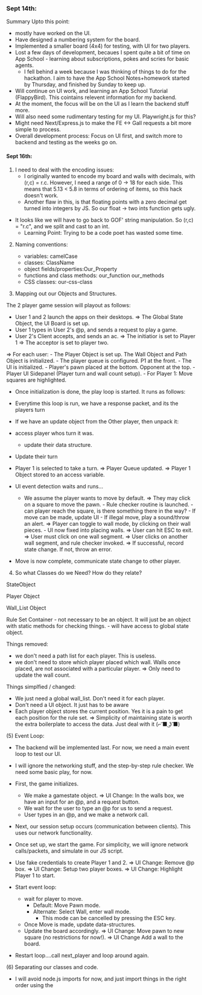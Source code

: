 
### Sept 14th:

Summary Upto this point:

- mostly have worked on the UI. 
- Have designed a numbering system for the board. 
- Implemented a smaller board (4x4) for testing, with UI for two players.
- Lost a few days of development, becaues I spent quite a bit of time on App School - learning about subscriptions, pokes and scries for basic agents.
    - I fell behind a week because I was thinking of things to do for the hackathon. I aim to have the App School Notes+homework started by Thursday, and finished by Sunday to keep up.
- Will continue on UI work, and learning an App School Tutorial (FlappyBird). This cointains relevent information for my backend.
- At the moment, the focus will be on the UI as I learn the backend stuff more.
- Will also need some rudimentary testing for my UI. Playwright.js for this?
- Might need Next/Express.js to make the FE <-> Gall requests a bit more simple to process.
- Overall development process: Focus on UI first, and switch more to backend and testing as the weeks go on.


#### Sept 16th:

1) I need to deal with the encoding issues:
    - I originally wanted to encode my board and walls with decimals, with (r,c) = r.c. However, I need a range of 0 -> 18 for each side. This means that 5.13 < 5.8 in terms of ordering of items, so this hack doesn't work.
    - Another flaw in this, is that floating points with a zero decimal get turned into integers by JS. So our float -> two ints function gets ugly.
- It looks like we will have to go back to GOF' string manipulation. So (r,c) = "r.c", and we split and cast to an int. 
    - Learning Point: Trying to be a code poet has wasted some time. 

2) Naming conventions:
    - variables: camelCase
    - classes: ClassName
    - object fields/properties:Our_Property
    - functions and class methods: our_function our_methods
    - CSS classes: our-css-class

3) Mapping out our Objects and Structures.

The 2 player game session will playout as follows:

- User 1 and 2 launch the apps on their desktops.
    => The Global State Object, the UI Board is set up.
- User 1 types in User 2's @p, and sends a request to play a game.
- User 2's Client accepts, and sends an ac.
    => The initiatior is set to Player 1
    => The acceptor is set to player two.

=> For each user:
    - The Player Object is set up. The Wall Object and Path Object is initialized.
    - The player queue is configured. P1 at the front.
    - The UI is initialized.
        - Player's pawn placed at the bottom. Opponent at the top.
        - Player UI Sidepanel (Player turn and wall count setup).
    - For Player 1: Move squares are highlighted.

- Once initialization is done, the play loop is started. It runs as follows:

- Everytime this loop is run, we have a response packet, and its the players turn


- If we have an update object from the Other player, then unpack it:
- access player whos turn it was.
    - update their data structure.

- Update their turn

- Player 1 is selected to take a turn.
    => Player Queue updated.
    => Player 1 Object stored to an access variable.

- UI event detection waits and runs...
    - We assume the player wants to move by default.
        => They may click on a square to move the pawn.
            - Rule checker routine is launched.
                - can player reach the square, is there something there in the way?
            - If move can be made, update UI
            - If illegal move, play a sound/throw an alert.
        => Player can toggle to wall mode, by clicking on their wall pieces.
            - UI now fixed into placing walls.
            => User can hit ESC to exit.
            => User must click on one wall segment.
            => User clicks on another wall segment, and rule checker invoked.
                => If successful, record state change. If not, throw an error.

- Move is now complete, communicate state change to other player.


4) So what Classes do we Need? How do they relate?

StateObject

Player Object

Wall_List Object

Rule Set Container
    - not necessary to be an object. It will just be an object with static methods for checking things.
    - will have access to global state object.

Things removed:
- we don't need a path list for each player. This is useless.
- we don't need to store which player placed which wall. Walls once placed, are not associated with a particular player.
    => Only need to update the wall count.

Things simplfied / changed:
- We just need a global wall_list. Don't need it for each player.
- Don't need a UI object. It just has to be aware
- Each player object stores the current position. Yes it is a pain to get each position for the rule set. 
    => Simplicity of maintaining state is worth the extra boilerplate to access the data. Just deal with it (⌐ ͡■ ͜ʖ ͡■)


(5)  Event Loop:

- The backend will be implemented last. For now, we need a main event loop to test our UI. 
- I will ignore the networking stuff, and the step-by-step rule checker. We need some basic play, for now.

- First, the game initializes. 
    - We make a gamestate object.
    => UI Change: In the walls box, we have an input for an @p, and a request button. 
    - We wait for the user to type an @p for us to send a request.
    - User types in an @p, and we make a network call.
- Next, our session setup occurs (communication between clients). This uses our network functionality.
- Once set up, we start the game. For simplicity, we will ignore network calls/packets, and simulate in our JS script.

- Use fake credentials to create Player 1 and 2.
    => UI Change: Remove @p box. 
    => UI Change: Setup two player boxes. 
    => UI Change:  Highlight Player 1 to start.

- Start event loop:
    - wait for player to move.
        - Default: Move Pawn mode.
        - Alternate: Select Wall, enter wall mode.
            - This mode can be cancelled by pressing the ESC key.
    - Once Move is made, update data-structures.
    - Update the board accordingly.
        => UI Change: Move pawn to new square (no restrictions for now!).
        => UI Change Add a wall to the board.

- Restart loop....call next_player and loop around again.


(6)  Separating our classes and code.

- I will avoid node.js imports for now, and just import things in the right order using the <script tag>. THe following separate files are needed:

- app.js:
    - holds our main event loop.
    - holds initilizer function.

- network.js:
    - makes all of our network requests, unpacks/packs them, talks to the backend thru ames, gall, etc...

- UIChange.js
    - just one big Class with static methods, that we call on to do UI Changes.

- RuleChecker.js
    - rule checking code goes here.

- Data Container.js: Contains all of our data structures we defined so far.


### September 21st:

- Time is ticking on. I have finished ASL3. Once ASL4 is complete, I will have all the tools to build my app.
- For today, I will focus on getting testing -threads running, and building a shell script to transfer files over to my desk.
- FlappyBird and other tutorials will be moved to another folder. My dev folder is getting messy!
- latest dev pill used to make a fake zod and nec. Backup folders made for quick recovery.
- backend folder stores a copy of our BE files, which are carted over to a ship's directory using the transport.sh script.
    - This is done, so if my zod crashes, I can easily recover it.
        - just pull the backup copy, and use transport.sh to recopy over the BE files.


### September 23rd:  Meeting with Sam:

- can I just drop by the hacker house whenever, or are there specific times. 
- what questions should I field to Sam v.s experts?
- next steps.
    - Our presented app must interface wiht Tlon's Landscape?
        - this is why react is necessary.
    - Flap method => can just use no frameworks, more raw JS and do it by hand.
    - I have to decide what I am doing (high road or low road). Got 9 days to get a large chunk of BE done.
        - ship of theseus => Use delta-> echo app, and build on that.
        - or the flap app.

- how do I test my app with real ships? Just install on Tlon's Grid?
- can I just poke an external ship via Dojo? I have only seen poke notation for apps.
- how do we test for a ship being on the network? Send scries to our Ames vane of our running ship, and it does it?


- I figured out the img in div problem with jQeury: you can't name IDs starting with numbers. Changed the cell names accordingly.


Designing the Interaction between two ships:

- assumptions: both players store a copy of the game on their ships. There is only one game. 
- Let our two ships be called P1 and P2. 

A Typical Interaction:

- P1 loads the %Quoridor Application.
- P1 types in an @p of another ship. 
    - The user interface grabs the ship name, and then sends it back to our back-end.
        -Q how do we send a request to the backend?
- P1 BE recieves the @p shipname for P2. [we assume P2 is running the App].
    - P1 must formulate a request to P2, to initiate a session.
- P1 must send a subscribe request to P2.
    -P1 sends additional data: It is player 1.
- P2 gets a subscription
        - P2 checks to see if there is a saved game. If so, it is deleted.
        - P2 responds with an %init ack for the request. If a game was deleted, this is indicated in our %init ack.
- P2 sends a subscription. Indicating that it is the 2nd player.
        - P1 checks to see if there is a saved game. If so, it is deleted.
        - P1 responds with an %init ack for the request. If a game was deleted, this is indicated in our %init ack.
- P1 sends an %init ack for the subscription.
    - P2 is now ready, and waiting for P1s move (?)
- On the FE P1 makes a move.
    - FE Javascript must update.
    - This is encoded by JS, and sent as a POKE to the BE.
        %marks: %move and %wall
- P1 BE recieves the %move poke with small amount of data.
    - P1 BE writes the move to our bowl, and saves the bowl to a file (just overwrite or append).
- P1 BE sends a poke with a %move to P2.
    - P2 unpacks the move, sees that it is P1 and what the move actually is.
    - P2 stores the move in the bowl, and writes it to clay.
- P2 sends a response to the FE, telling the user that it is now their turn. The move player 1 took is also sent along, and updated on their screen.
    - P2 FE updates P1s move. It indicates that P2 must make a move.
- P2 makes a move on screen.
    - again, P2 FE sends a poke to P2 Backend, with the move.
    - P2 BE recieves poke, adds move to bowl, writes to file.
    - P2 now sends a poke with move to P1.
    - P1 processes the move, and sends a poke to FE.
- The cycle continues.


What can be gleaned from this sample interaction, above? A MI (Minimum Implementation).
    - initiation needs to be setup. Can a dual subscription
    - don't need to worry about writing to clay. Lets just store a move set in each agents bowl.
    - structures in /sur:
        - %position:  [%position @cd @cd] [%position 4 2]
        - %wall [%wall [%position ..] [%position ..]]
    - pokes with marks:
        - positions and walls encoded with 
        [%move <player number> <new position>]
        [%wall <player number> <wall position>]
        %win - just a simple flag
        %terminate - ""

- How to start: Ship of theseus method on the %echo app. Start transforming it in the %Quoridor app that you wanted.


## Sept 24th

- just wasted 3 hours trying to get echo -> quorridor working.

- Q: If our current echo (from ASL4 works), why can't we just copy echo, and rename everything quoridor in all of the directories and files. In theory, it should work!
    - This allows me to generate infinite ready to go folders.

    => Result. We still get /mar/json/hoon build errors. The file looks fine.
    => Either the outside desk is fucked, or our zod is fucked.
    => The development zod is a strange looking beast.

- Now, I will try copying the echo files from the working zod, BACK to the outer echo folder. And then copying that and transforming it to a zod.

=> It still failed! I have noticed a front end error, however.

"index-3c4df9b2.js:41 gall: poke cast fail :quoridor [a=%json b=%quoridor-action]"

Something is weirdly formatted. We need to rebuild the app again...This time focusing on the UI, and doing a new npm rebuild

=> removing the shit code did nothing. What have I concluded:

- I need to build my code FROM SCRATCH, carefully. You cant just text substitute an intermediate folder from some other project.

- I made a quoridor-starter folder, and placed it for safekeeping in my zod_storage. I am NEVER going through that again.

- Now that I have a working project, it is time to work on some basics:
- A sur file with all our basic structures (walls, moves, termination / win signals)


#Sept 25th:

- Still working on a basic FE -> mar -> app pipeline, stuck on gall compilation.
- Found the %chess app github: https://github.com/thecommons-urbit/chess

- In the mean time, I need to design some structures for my app, and test them by hand.

- Basic Structures:
    - Position [r=@ud c=@ud]  : both numbers must be even.
    - Wall Position [position1 position2] :one number must be odd.

- Player Data:
    - Player Name  @p
    - Player Number  @ud
    - Number of Walls Left [@ud] : from 0 to 8
    - Current Position [position]

- Game State Data:
    - Player list: [player structures]: 1 to 4 allowed
    - 
    - structures in /sur
        - %position:  [%position @cd @cd] [%position 4 2]
        - %wall [%wall [%position ..] [%position ..]]
    - pokes with marks:
        - positions and walls encoded with 
        [%move <player number> <new position>]
        [%wall <player number> <wall position>]
        %win - just a simple flag
        %terminate - ""

- From the above, a basic /sur file was created. Now I need to test it.
- need to make a generator, that takes an input and can cast with our sur file.
- is this possible?

- I figured it out: =mygen -build-file /=/quoridor/=/gen/testsur2/hoon on dojo cmd line.

- Ford Imports:
/-  import from /sur
/+ import from /lib

- you just write urbitID names ~nodsup-halnux. You don't need to express them as a cord!

- From Jack:
    - for agents, marks are imported automatically.
    - the /- gets us our sur files.
    - the sig at the end makes a reversed unit. Not sure why this is necessary?


### September 26th:

- Focus for today:
    - Get the data pipeline basically fleshed out.  App.js -> Eyre -> Mark -> app.hoon and all the way back.
    - start integrating jQuery into our node.js.
    - App School
    - Need to basically get HW4 done.


- My modified echo app is too fucked up now. It has all sorts of bugs. Gotta pull echo out of zod_storage and start again.
- Really, there are three things I need to do to progress.
    - read though echo.app again. I don't think I fully grasped it. [X]
    - Restart your echo -> quoridor app. Just save your /sur file, and remove all the crap.

    - The flappy Bird app has an equally simple mark/sur structure. Read through it. 
        => This i will do after I get the data pipeline and front end working.
        => Flappy Bird gives us Pals integration, and horizonal communication. This is a **bonus at the end, not a goal now**.

- what does update.hoon do?
  ::frond: produce a $json formatted object (just a tagged structure) from a key value pair
  ::pairs: Given a list of keys and values, produce a larger object.
  ::scot just converts a type from one to another.
  ++  json
    =,  enjs:format  ::we go from native -> $json. Import namespace.
    ^-  ^json  ::what does ^json do??
    ?-    -.upd
     :: make a key value %o cell. first cell is pop, second is a ship name of string type.
     ::[%o p=[n=[p='pop' q=[%s p='~zod']] l=~ r=~]] -->  {pop: "~someship"}
      %pop   (frond 'pop' s+(scot %p target.upd))  
      :: make a KV %o cell, first cell init, second is a list of values. ++turn applies numb to our list.
      :: would not compile (?) ... -> {init: [1,2,3,4,5,6...]}
      %init  (frond 'init' a+(turn values.upd numb))
      %move  (frond 'move' )
      ::  again a cell, push at front, and then another cell with a target and value pair nested inside.
      :: [ %o p [   n [ p='push' q [ %o p [ n=[p='target' q=[%s p='~zod']] l=~ r=[n=[p='value' q=[%n p=~.5]] l={} r={}] ]]]
      :: --> {push: {target:"~zod", value=5}}
      %push  %+  frond  'push'
             %-  pairs
             :~  ['target' s+(scot %p target.upd)]
                 ['value' (numb value.upd)]
              ==
    ==
  --

- I have the quoridor app running by this point. It very basically works. Now, perhaps I can finally build.

### Sept 27th:

- Finished HW4 last night. THat is a relief. React isn't quite a scary as I remember it to be. Perhaps I just had bad sources, or was retarted in the past.
- I got the app working. Next Steps:

- Fulfill the move and wall moves.
    - flesh out the data passing pipeline, basic test
    - start adjusting the bowl and state.
    - state revisioning, or just |nuke?
        => Nuke it. Easier for now, and there will be **many* state changes over the coming weeks.


-no need to have nested updates from native -> $json notation. The chess app gives flat single cell updates. I will do the same.
    - nested fronds and pairs will be a debugging PITA.

Sample Structures Transmitted: For Push:
app.jsx { push: { target:`~${window.ship}`, value:val } }
at quoridor.app:    [%push target=~zod value=7]
at update.hooon:    [%push target=~zod value=8]

So they look the same. This flattened native strucutre is what we expect at update.

- Conceptual Error: In action.hoon, I was trying to mach a strucutre:
-  [%move (ot ~[target+(se %p) pos+(ot ~[position])])] 
-  [%move (ot ~[target+(se %p) pos+(ot ~[row+ni col+ni])])] 
- but that doesn't work. We import a sur file but we don't match the structure. Instead, our formatter just dives into our input structure and
  looks for fields. we can actually change the shape of our $json structure. We don't need to keep the same rigid shape throughout.
  - to be more explicit: you can just drop tags, fields, whatever. Hoon doesn't care.

- Example of The de-js to $json structure. It looks like:
raw json form: {move: { target:~zod, pos: {row:2, col:2}}
$json form:
[ %o p [   n [ p='move' q [ %o p [ n=[p='target' q=[%s p='~zod']] l=~ r [   n
    [ p='pos' q [ %o p [ n=[p='row' q=[%n p=~.2]] l=~ r=[n=[p='col' q=[%n p=~.2]] l={} r={}]]]] l={} r={}]]]] l=~ r=~]]

- i wanted a nested update strucutre, but frond doesnt work this way. Made it flat instad.

      %wall  ~&  "our move update"  ~&  upd
          %+  frond  'wall'
            %-  pairs
            :~  ['target' s+(scot %p target.upd)]
            ==
            %+  frond  'pos1'
              %-  pairs
              :~  ['row' (numb row.pos1.upd)]
                  ['col' (numb col.pos1.upd)]
               ==
            %+  frond  'pos2'
              %-  pairs
              :~  ['row' (numb row.pos2.upd)]
                  ['col' (numb col.pos2.upd)]
               ==

- looks like I can't put action structures on multiple lines either. Must all be on one line.

- what variables should be in our bowl state?
- players list
    - player types


### September 28TH:

- reminded myself about states.

- Need to start working on the state processing of my Quoridor app. Requirements:
    - for now, just nuke and make a new state.
    - State of the app must hold the following:
        - Players List
            => Just program it with the FE, and copy it into both slots.
        - turn number.

- you don't need to produce a card at the end of a poke branch. Consider:

++  on-poke
  |=  [=mark =vase]
  ~&  >  state=state
  ~&  got-poked-with-data=mark
  =.  state  +(state)
  `this
::

- got a PUT: 400 error from FE, after nuking and reloading app. 
    => Zod needs to be reloaded. 400 is a bad request error. It SHOULD subscribe just fine
    - reloading zod, and npm run bulid seemingly fixes this.

- understanding this(...) notation:
    - this is SS for centis - which resolves wings of a tree and alters them.
    - Tall form example: 
    - %=  this
              ::  reset potential states on draw
              potential-states  (~(put by potential-states) game-id.action ~)

    - Another Example (SS:)
```
=foo [a=1 b=2 c=3]
foo(a 5,b 10,c 15)
```
- use comma SS notation to alter our state. this() refers to a  wing, and the stuff inside the parens are the things in the wing we change.
    - its all binary trees in the end, Jake.
- our player structure should already be properly formed by action.hoon - no need to do complicated changes in quoridor.hoon.

- what does " potential-states  (~(put by potential-states) game-id.action ~)" mean??
%-  %~  put  by  <map>  [key value pair]
%- calls a one argument gate
%~ evaluates the arm of a door.

- it looks like I am having conceptual difficulties with maps. Back to the Hoon School notes...

(~(put by potential-states) game-id.action)
- outer parens are a gate call with %-
~() refers to %~
    - put is our arm
    - by is our door
    - potential-states is our sample
    - game-id.action is our input - what we want to change.

- designing state incrementally is poor development, and I am tired of small scale tinkering. This is a necessary milestone, and it needs to be solved **now**.

- It is time to design our basic state, and initialization of our agents.

Basic Agent State:

+$  state-0
  $:  [%0 values=(list @)]
      [%1 pmap=playermap]
      [%2 tcount=@ud]
  ==


- Values is legacy stuff, just leave it for now
- pmap is a player map. All player data is stored in player objects.
- turn count is obv.
- for this demo, we have one BE agent, and two FE agents.
- first the FE connects and subscribes, we send the current state object of the app back
    => We should not alter the state with a subscribe (!)
        - so a values list, a player list, and a turn count. is send back => (This will signal intial state later)
    - Each FE agent has a button that initializes the player. P1 presses the button.
        - this consists of a player name, number of walls remaining and a target in our JSON object
            => We don't know what the player number is yet. Let the agent decide what it is.
        - this gets conveted to an action %register, and is converted to a head tagged tuple.
        - we switch in the ++on-poke arm with our action.
            BRANCH: first we check to see if the player map is empty.
            YES:  
                - construct a player tuple: 
                - set player number to 1.
                - insert into dictionary. 
                - update state, and send a card to FE.
            NO: 
                - construct a player tuple:
                - set player number to two
                - insert into dictionary
                - update state, and send a card to FE
        
        - After both player instances have pressed the button, we are technically ready to play. We should be able to send moves.
        - on %move:
            - extract player tuple.
            - change position. 
            - reinsert player object.
            - send a response to FE
        - on wall:
            - same as above, but a bit more fiddly.

- lost over an hour because I didn't update the sur file fml.

### September 29th:

- Basic code for player init is ready. Need to double check structures and maps. Will make a simple core/generator and play around with them.

- define a structure:  
=bankaccount $:  $=  name  @p  $=  num  @ud  ==
^-  bankaccount  [name=~zod num=5]

Note that you can use the mold to **pin the faces**, you don't have to do it!
^-  bankaccount  [~zod 5]
>> [name=~zod, num=5]

Syntax forms:
We can sugar the  $= (which pins faces), but we can't sugar the $:
=bankaccount $:  name=@p  num=@ud  ==
^-  bankaccount  [~zod 5]

However, we need to enter structure mode with a comma if we make it full SS:

=bankaccount ,[name=@p num=@ud]
`bankaccount`[~fes 256]

If you **forget the comma**, you get:  -find.$ error. Your mold gets run as a gate.

**Playing around with Maps:**
- upgraded my testsur.hoon file to run gates with map operations inside. I am more comfortable now.




- changing state:
- recall this(state  awing bexpr   cwing  dexpr) is calling centis %= gate. We take our state object (which is just a binary tree),
- and mutate the cells. Our agent arm them returns the mutated state with the list of cards.



### Sept 30th:  

- I am coming up to the end of my development week. I have done a lot of experimentation, and learned a lot about the FE-BE pipeline for gall apps.
- Its time to achieve a limited-functionality milestone, and get everything cleaned up.
    - I need my front end basic design nailed down.
    - My FE code needs to be integrated into react and running.
    - A basic initialization session needs coded, and moves on the screen need to be animated.

- I am going to work from the FE to the BE, linearly. Its easier, as I get to start with UI changes and thats a nice start.

- FE Design:
    - css must be changed.
    - I want my Quoridor app to fit in 50% of the screen, centered. This helps with cellphone displays in the future.
    - It also looks better
    - got it basically working. Some -negative margin hacks to get things lined up. And the @p box doesn't compress when we make it hidden.
    - it is functional and looks better than it did, will leave for now.

- Integrating with React:
    - trying to get live-server working casues a lot of erors.
        - this is because our module paths are relative to %docket, and %docket generates missing files when we upload via the glob.
        - so I have to glob everytime to check if things work. This will slow down testing :( .

        - CSS and HTML were just pasted into index.css and app.html. No issues with this.

    - First Problem: Assets (images) are not found, because of the %docket magic in the background. When I run npm build, how do I get it 
    to include the images in the dist folder, and map the right path??
    - this was solved by just importing images directly into app.jsx, and plugging them into src with {variables}
        - https://create-react-app.dev/docs/adding-images-fonts-and-files/
    - font issues were solved by using the /public/ folder trick. css is importd in main.jsx.
        - https://create-react-app.dev/docs/using-the-public-folder/
    - Importing JQuery and testing it out.
        - just import $ jQuery, and throw functions in export function app() of app.jsx. IT works.
        - importing a javascript file.
            - import * as appjs from './public/js/app.js'

    - so that all works...time to put all the JS in our react app, and finish off the UI.
    - first test the old functionality. 
        - was going to import over a namespace, but files call eachother and are united in app.jsx...everything is in global namespace for now.
        -quite a few issues here. Javascript
        - dev strategy: just use live-server and do dev work in the old html/jquery files. and copy the code over.
            => trying to run build and glob will eat up too much time.


### October 1st:

- stated using chatGPT to assist in coding. It gave good advice on library imports, and jQuery hacks.
- For my UI, my initialization sequence breaks my model of not accessing player objects directly. I will try to maintain this rule for the main turn loop, and leave init as a special case (where it is allowed).

### October 7th:

- Finished the wall placement event calls.
- Cleaned up code a lot.
    - more commenting for functions.
    - separating and grouping sets of functions, between UI and APP.js
- Used chatGPT to generate a help box and console box for the application - took the code and integrated it into the UI.
- I now log events to the application console. Wall lists and Player objects are printed to the inspection console after every move, still.
- Wall selection animaitons have been simplified:  There is no on-hover highlight. You just click on a wall segment and it turns orange.
- Critical mistakes:
    - mixed up "css" and "class" attributes, could not get highlights to work for a long time.
    - wasn't aware of the .toggleClass() feature jQuery has. This makes css class swapping (for hidden/visibility) much simpler.


### October 8th:

- The UI now basically functions: Our turn loops don't crash, and we can move/place a wall, inspect an event console, and click on a chat box. Wall indicators also
    decrease when a player places a wall.
        - There is still no rule checking, however.

- (!) Now all of the JS/HTML/CSS files must be integrated into our React Front end (!).

- Recall from before, the following imports syntax needs to be used:  `import {fun1, fun2 ...} from './js/whatever/js'` in order to get our functions to be recognized by the react app. We can't do `import './dir/whatever'`, as this gives us void (0) errors on runtime in the browser.

- If I remember correctly, I made changes to the backend without commiting. I will have to sort all this out first, and double check...

- So far my quorridor app is running OK. I Have not recommited changs. Best to just integrate the JS first, before we play with backend...

#### Steps to Integrate our jQuery Front-ENd:

1) Paste HTML into app.js render loop. Remove all <script> tags at the bottom (will use ESM imports instead).
    - remove any comments in the file, close the </input> tag, etc.
2) Copy over the two CSS files. Place both files into the index.css file (for now).
    - keep the tailwind stuff and /font0family tag at the top (it has the proper /public path).

**At this point, npm run build and test the rendering in the browser.**

3) All of the javascript files now need to be copied over. For each file, do so, and prepend each function/class name with the keyword "export".
    - If new functions have been added, add them to the  `import {} as ...` statements at the top of app.jsx
    - Exceptions:
        - in ui.js, don't export Pawn Images (these are imported by app.jsx directly)
        - dont need testscripts.js or network.js....yet.
        - Class state -> GameState, as it clashes with a State Object with React.
        - class Player -> GamePlayer, as there is an unforseen namespace error with React (I can't find it!)
        - class WallList also struggles...changed to Wall_List
        - remove initializeGame() from the JS file.

- at this point I am stuck, because GameState is not recognized (a class in datamodel.js). The module is imported correctly, there are no issues.
- Changes:
    - Slammed everything into one javascript file (megafile.js)
    - just did one big import {...} from megafile.
    - imported $ from 'jquery' in app.jsx, and my megafile together.

    - and now my code works!

Errors Encountered on Build:

"input is a void element tag and must neither have `children` nor use `dangerouslySetInnerHTML`."
    =>  OUr input tag must be an empty one!



### October 11th:

- HW6 is under control for now.  It is time to push ahead for devleopment.
- Last time, I got my jQuery integrated into the react app.

- The next step is to remove the %echo behaviours from the app, and start connecting Quoridor to our backend.

- We need a basic state:
    - That stores:
        - A walllist
        - A turn count
        - Player Objects
            - player positions, number of walls left, etc...

Front End side: Network.js code needs to be fleshed out.
    - **one app instance** will run both players (for now).
    - for now, all network code can stay above the react render() loop.
    - fix annoying CSS issue (so I can see the game).
    - Hookup:
        - Initialization packet (just hardcode the two names and send it off.).
        - ON end of player move: send a move.
        - On end of wall placement: send a wall.


- After all this is implemented, I will subtract away the %echo code and clean up the QD front end.

- I have actually been a bit confused the entire time. Our %echo app uses %give fact and subscription wires to send back all of our information to our app.
- When we send a poke, we get data back based on the init subscription we setup on application load.
- How do we send a poke ack and data back, without the wire?
    - pokes can be rerouted to other arms or apps, but don't generally have their own return strucures. We have the poke-ack with a tang and cage (error stack trace)
    => A poke is a "one off message". So you should not think about returning complex data using the poke structure.

Note the following:

+$  gift
  $%  [%fact paths=(list path) =cage]
      [%kick paths=(list path) ship=(unit ship)]
      [%watch-ack p=(unit tang)]
      [%poke-ack p=(unit tang)]
  ==

We can't really give a %gift %watch-ack - as its datafield is for an error stack trace. if this is null, its a positve ack (by default).

Strangely, the http-api for the node package does allow us to have an on success and on failure function for pokes
    => This does not have any explicit arguments, and on success even assumes an empty ack. Don't rely on this!

So before I start all of the above, I need a better mechanism for getting data back from the %Quoridor agent. We have to use subscribes, so we must
use react state to do this. 

How is a move made?
1) Player makes a move, we hit the end of the player_move() loop.
2) We make a call using http.api to send a poke with our player info and move. 
3) As per usual, our app processes the move, and sends a %fact with a response. This gets sent across our return path, back to the FE.
4) our handleUpdate function is then called. We store our state for the user.
5) We then must continue our loop. This will require await/async keywords, to handle promises.


### September 12th 2023:

-  First steps:
    -  throw all the event loop functions into the file [X]
    -  fix the awful CSS...[X]
    Answer: Everything needs to be pasted in. They are separate namespaces.
    - import initializeGame => it asks where GameState is (its in megafile!)
    => It is too messy to just paste megafile into the App() container. That is a shitshow.

- The documentation for globbing and docket files is pretty simple...we can probably adjust rollup to deal with namespacing issues.

- using react with urbit. We used a template folder...? create-urbit app??

At this point, I either rewrite all my code in React (using the Tic-Tac-Toe tutorial as a guide.) Or...


### September 14th:

- So I was able to get my code working in the end. The following things worked:
    - started simple (didn't go into Rollup.js/Vite).
    - changed export var gameState to just be a declaration.
    - placed my two init() funcitons back in megafile.js

    - Basically, I didn't import gameState (global variable), and when I tried to change it with the init() code that I pasted into App(){}, it caused Reference and Clobbering errors. The changes above fixed it.

- We are still left with the following issue:  Our changes from the App are communicated from subscriber line, and this code is located in App.js(). We need to read our reducer store to update our Quoridor clients gamestate. Can it be done?

- We either have a namespace issue or not. Can we call a trivial function from App(), in a megafile.js function.
    => IN theory, everything should be imported, hoisted and rectified before the function runs, so there is no issue.
    - Test Result: fail. Because I have a backwards dependency, which is cicular.

- The only way this can work, is that we modularize our game loop functions, and the react app controls them accordingly.

Error: RollupError: Illegal reassignment of import "gameState" in "src/app.jsx"
    - I don't need to export this variable. I can just definie it in App.jsx (because thats where state should be)

New Separatation for our Refactoring:

App.jsx: The control code, network code and state management code needs to live here
Megafile.js: UI, callback setting and data model needs to live here.

Ideally, I would like Network, UI, DataModel, RuleChecking and such in their own files, with dependences pointing toward them (so App.jsx is dependent on everything only). But I'll do this after the first refactor.

- classes/functions dependent on gameState global variable:
    - main_turn_loop
    - second_wall_click.get_wall_list().push_new_wall()

- OUr data model is setup such that:
    - GameState.js
        - Player Queue (list of GamePlayers)
        - Wall_List
- and we can only get access to such items via the GameState. This means we must extract necessary state in app.jsx, and pass it to the imported functions. Some functions will have to be split up and made more atomic, for this to happen.

- learning point: If I import a global (var) from a file, it is read-only - it can't be changed in the file it was imported to (gives us a rollup error).
